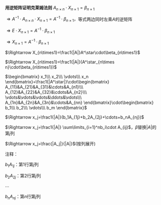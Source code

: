 **用逆矩阵证明克莱姆法则**
$A_{n\times n}\cdot X_{n\times1}=\beta_{n\times1}$

$\Rightarrow A^{-1}\cdot A_{n\times n}\cdot X_{n\times1}=A^{-1}\cdot\beta_{n\times1}，$等式两边同时左乘$A$的逆矩阵

$\Rightarrow E\cdot X_{n\times1}=A^{-1}\cdot\beta_{n\times1}$

$\Rightarrow X_{n\times1}=A^{-1}\cdot\beta_{n\times1}$

$\Rightarrow X_{n\times1}=\frac1{|A|}A^\star\cdot\beta_{n\times1}$

$\Rightarrow X_{n\times1}=\frac1{|A|}(A^\star_{n\times n}\cdot\beta_{n\times1})$

$\begin{bmatrix}
x_1\\\ x_2\\\ \vdots\\\ x_n
\end{bmatrix}=\frac1{|A^\star|}\cdot\begin{bmatrix}
A_{11}&A_{21}&A_{31}&\cdots&A_{n1}\\\ 
A_{12}&A_{22}&A_{32}&\cdots&A_{n2}\\\ 
\vdots&\vdots&\vdots&\ddots&\vdots\\\ 
A_{1n}&A_{2n}&A_{3n}&\cdots&A_{nn}
\end{bmatrix}\cdot\begin{bmatrix}
b_1\\\ b_2\\\ \vdots\\\ b_m
\end{bmatrix}$

$\Rightarrow x_j=\frac1{|A|}(b_1A_{1j}+b_2A_{2j}+\cdots+b_nA_{nj})$

$\Rightarrow x_j=\frac1{|A|}
\sum\limits_{i=1}^nb_i\cdot A_{ij}$，$\beta$替换$|A|$的第$j$列

$\Rightarrow x_j=\frac{|A_j|}{|A|}$(按列展开)

注释：

$b_1A_{1j}$：第1行第$j$列

$b_2A_{2j}$：第2行第$j$列

$\cdots$

$b_nA_{nj}$：第$n$行第$j$列